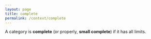 ```yaml
---
layout: page
title: complete
permalink: /context/complete
---
```

A category is **complete**     (or properly, **small complete**) if it has all limits.
